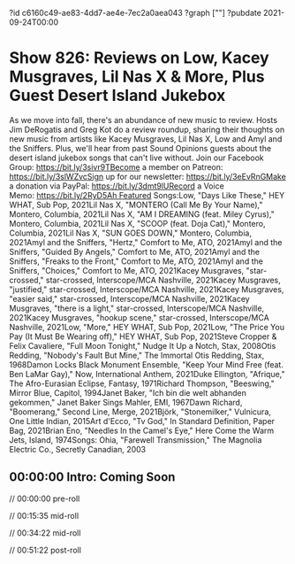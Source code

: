 ?id c6160c49-ae83-4dd7-ae4e-7ec2a0aea043
?graph [""]
?pubdate 2021-09-24T00:00

# Show 826: Reviews on Low, Kacey Musgraves, Lil Nas X & More, Plus Guest Desert Island Jukebox

As we move into fall, there's an abundance of new music to review. Hosts Jim DeRogatis and Greg Kot do a review roundup, sharing their thoughts on new music from artists like Kacey Musgraves, Lil Nas X, Low and Amyl and the Sniffers. Plus, we'll hear from past Sound Opinions guests about the desert island jukebox songs that can't live without. Join our Facebook Group: https://bit.ly/3sivr9TBecome a member on Patreon: https://bit.ly/3slWZvcSign up for our newsletter: https://bit.ly/3eEvRnGMake a donation via PayPal: https://bit.ly/3dmt9lURecord a Voice Memo: https://bit.ly/2RyD5Ah Featured Songs:Low, "Days Like These," HEY WHAT, Sub Pop, 2021Lil Nas X, "MONTERO (Call Me By Your Name)," Montero, Columbia, 2021Lil Nas X, "AM I DREAMING (feat. Miley Cyrus)," Montero, Columbia, 2021Lil Nas X, "SCOOP (feat. Doja Cat)," Montero, Columbia, 2021Lil Nas X, "SUN GOES DOWN," Montero, Columbia, 2021Amyl and the Sniffers, "Hertz," Comfort to Me, ATO, 2021Amyl and the Sniffers, "Guided By Angels," Comfort to Me, ATO, 2021Amyl and the Sniffers, "Freaks to the Front," Comfort to Me, ATO, 2021Amyl and the Sniffers, "Choices," Comfort to Me, ATO, 2021Kacey Musgraves, "star-crossed," star-crossed, Interscope/MCA Nashville, 2021Kacey Musgraves, "justified," star-crossed, Interscope/MCA Nashville, 2021Kacey Musgraves, "easier said," star-crossed, Interscope/MCA Nashville, 2021Kacey Musgraves, "there is a light," star-crossed, Interscope/MCA Nashville, 2021Kacey Musgraves, "hookup scene," star-crossed, Interscope/MCA Nashville, 2021Low, "More," HEY WHAT, Sub Pop, 2021Low, "The Price You Pay (It Must Be Wearing off)," HEY WHAT, Sub Pop, 2021Steve Cropper & Felix Cavaliere, "Full Moon Tonight," Nudge It Up a Notch, Stax, 2008Otis Redding, "Nobody's Fault But Mine," The Immortal Otis Redding, Stax, 1968Damon Locks Black Monument Ensemble, "Keep Your Mind Free (feat. Ben LaMar Gay)," Now, International Anthem, 2021Duke Ellington, "Afrique," The Afro-Eurasian Eclipse, Fantasy, 1971Richard Thompson, "Beeswing," Mirror Blue, Capitol, 1994Janet Baker, "Ich bin die welt abhanden gekommen," Janet Baker Sings Mahler, EMI, 1967Dawn Richard, "Boomerang," Second Line, Merge, 2021Björk, "Stonemilker," Vulnicura, One Little Indian, 2015Art d'Ecco, "Tv God," In Standard Definition, Paper Bag, 2021Brian Eno, "Needles In the Camel's Eye," Here Come the Warm Jets, Island, 1974Songs: Ohia, "Farewell Transmission," The Magnolia Electric Co., Secretly Canadian, 2003

## 00:00:00 Intro: Coming Soon

// 00:00:00 pre-roll

// 00:15:35 mid-roll

// 00:34:22 mid-roll

// 00:51:22 post-roll
